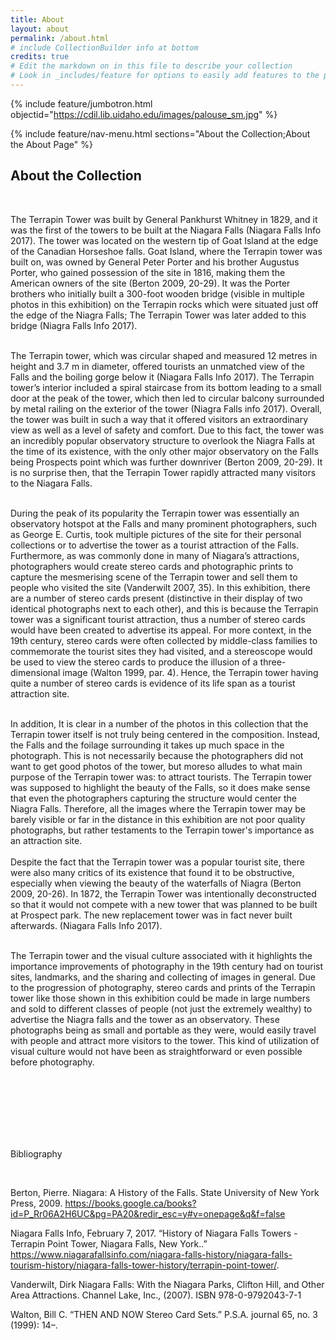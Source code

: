 ```yaml
---
title: About
layout: about
permalink: /about.html
# include CollectionBuilder info at bottom
credits: true
# Edit the markdown on in this file to describe your collection
# Look in _includes/feature for options to easily add features to the page
---
```


{% include feature/jumbotron.html objectid="https://cdil.lib.uidaho.edu/images/palouse_sm.jpg" %}

{% include feature/nav-menu.html sections="About the Collection;About the About Page" %}

## About the Collection

<br>

The Terrapin Tower was built by General Pankhurst Whitney in 1829, and it was the first of the towers to be built at the Niagara Falls (Niagara Falls Info 2017). The tower was located on the western tip of Goat Island at the edge of the Canadian Horseshoe falls. Goat Island, where the Terrapin tower was built on, was owned by General Peter Porter and his brother Augustus Porter, who gained possession of the site in 1816, making them the American owners of the site (Berton 2009, 20-29). It was the Porter brothers who initially built a 300-foot wooden bridge (visible in multiple photos in this exhibition) on the Terrapin rocks which were situated just off the edge of the Niagra Falls; The Terrapin Tower was later added to this bridge (Niagra Falls Info 2017).
<br>
<br>

 The Terrapin tower, which was circular shaped and measured 12 metres in height and 3.7 m in diameter, offered tourists an unmatched view of the Falls and the boiling gorge below it (Niagara Falls Info 2017). The Terrapin tower’s interior included a spiral staircase from its bottom leading to a small door at the peak of the tower, which then led to circular balcony surrounded by metal railing on the exterior of the tower (Niagra Falls info 2017). Overall, the tower was built in such a way that it offered visitors an extraordinary view as well as a level of safety and comfort. Due to this fact, the tower was an incredibly popular observatory structure to overlook the Niagra Falls at the time of its existence, with the only other major observatory on the Falls being Prospects point which was further downriver (Berton 2009, 20-29). It is no surprise then, that the Terrapin Tower rapidly attracted many visitors to the Niagara Falls.
 <br>
 <br>
 
During the peak of its popularity the Terrapin tower was essentially an observatory hotspot at the Falls and many prominent photographers, such as George E. Curtis, took multiple pictures of the site for their personal collections or to advertise the tower as a tourist attraction of the Falls. Furthermore, as was commonly done in many of Niagara’s attractions, photographers would create stereo cards and photographic prints to capture the mesmerising scene of the Terrapin tower and sell them to people who visited the site (Vanderwilt 2007, 35). In this exhibition, there are a number of stereo cards present (distinctive in their display of two identical photographs next to each other), and this is because the Terrapin tower was a significant tourist attraction, thus a number of stereo cards would have been created to advertise its appeal. For more context, in the 19th century, stereo cards were often collected by middle-class families to commemorate the tourist sites they had visited, and a stereoscope would be used to view the stereo cards to produce the illusion of a three-dimensional image (Walton 1999, par. 4). Hence, the Terrapin tower having quite a number of stereo cards is evidence of its life span as a tourist attraction site.
<br>
<br>

In addition, It is clear in a number of the photos in this collection that the Terrapin tower itself is not truly being centered in the composition. Instead, the Falls and the foilage surrounding it takes up much space in the photograph. This is not necessarily because the photographers did not want to get good photos of the tower, but moreso alludes to what main purpose of the Terrapin tower was: to attract tourists. The Terrapin tower was supposed to highlight the beauty of the Falls, so it does make sense that even the photographers capturing the structure would center the Niagra Falls. Therefore, all the images where the Terrapin tower may be barely visible or far in the distance in this exhibition are not poor quality photographs, but rather testaments to the Terrapin tower's importance as an attraction site.
<br>
<br>
 Despite the fact that the Terrapin tower was a popular tourist site, there were also many critics of its existence that found it to be obstructive, especially when viewing the beauty of the waterfalls of Niagra (Berton 2009, 20-26). In 1872, the Terrapin Tower was intentionally deconstructed so that it would not compete with a new tower that was planned to be built at Prospect park. The new replacement tower was in fact never built afterwards. (Niagara Falls Info 2017).
 <br>
 <br>
 
The Terrapin tower and the visual culture associated with it highlights the importance improvements of photography in the 19th century had on tourist sites, landmarks, and the sharing and collecting of images in general. Due to the progression of photography, stereo cards and prints of the Terrapin tower like those shown in this exhibition could be made in large numbers and sold to different classes of people (not just the extremely wealthy) to advertise the Niagra falls and the tower as an observatory. These photographs being as small and portable as they were, would easily travel with people and attract more visitors to the tower. This kind of utilization of visual culture would not have been as straightforward or even possible before photography. 





<br>

<br>

<br>

<br>

<br>

<br>



Bibliography

<br>


Berton, Pierre. Niagara: A History of the Falls. State University of New York Press, 2009. https://books.google.ca/books?id=P_Rr06A2H6UC&pg=PA20&redir_esc=y#v=onepage&q&f=false

Niagara Falls Info, February 7, 2017. “History of Niagara Falls Towers - Terrapin Point Tower, Niagara Falls, New York..” https://www.niagarafallsinfo.com/niagara-falls-history/niagara-falls-tourism-history/niagara-falls-tower-history/terrapin-point-tower/. 

Vanderwilt, Dirk Niagara Falls: With the Niagara Parks, Clifton Hill, and Other Area Attractions. Channel Lake, Inc., (2007). ISBN 978-0-9792043-7-1  

Walton, Bill C. “THEN AND NOW Stereo Card Sets.” P.S.A. journal 65, no. 3 (1999): 14–.
